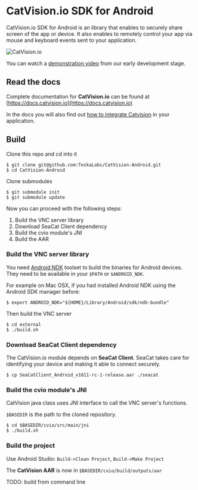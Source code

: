 # CatVision.io SDK for Android

CatVision.io SDK for Android is an library that enables to securely share screen of the app or device. It also enables to remotely control your app via mouse and keyboard events sent to your application.

![CatVision.io](https://teskalabscom.azureedge.net/media/img/solutions/teskalabs_catvisionio_illustration.png)

You can watch a [demonstration video](https://www.youtube.com/watch?v=bKjMwUtapxc) from our early development stage.

## Read the docs

Complete documentation for **CatVision.io** can be found at [https://docs.catvision.io](https://docs.catvision.io)

In the docs you will also find out [how to integrate Catvision](https://docs.catvision.io) in your application.

## Build

Clone this repo and cd into it

```
$ git clone git@github.com:TeskaLabs/CatVision-Android.git
$ cd CatVision-Android
```

Clone submodules

```
$ git submodule init
$ git submodule update
```

Now you can proceed with the following steps:

1. Build the VNC server library
2. Download SeaCat Client dependency
3. Build the cvio module's JNI
4. Build the AAR

### Build the VNC server library

You need [Android NDK](https://developer.android.com/ndk/index.html) toolset to build the binaries for Android devices. They need to be available in your `$PATH` or `$ANDROID_NDK`.

For example on Mac OSX, if you had installed Android NDK using the Android SDK manager before:

```
$ export ANDROID_NDK="${HOME}/Library/Android/sdk/ndk-bundle"
```

Then build the VNC server

```
$ cd external
$ ./build.sh
```

### Download SeaCat Client dependency

The CatVision.io module depends on **SeaCat Client**. SeaCat takes care for identifying your device and making it able to connect securely.

```
$ cp SeaCatClient_Android_v1611-rc-1-release.aar ./seacat 
```

### Build the cvio module's JNI

CatVision java class uses JNI interface to call the VNC server's functions.

`$BASEDIR` is the path to the cloned repository. 

```
$ cd $BASEDIR/cvio/src/main/jni
$ ./build.sh
```

### Build the project

Use Android Studio: `Build->Clean Project`, `Build->Make Project`

The **CatVision AAR** is now in `$BASEDIR/cvio/build/outputs/aar`

TODO: build from command line